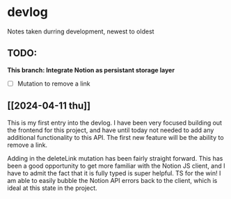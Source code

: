 # devlog

Notes taken durring development, newest to oldest

## TODO:

**This branch: Integrate Notion as persistant storage layer**

- [ ] Mutation to remove a link

## [[2024-04-11 thu]]

This is my first entry into the devlog. I have been very focused building out the frontend for this project, and have until today not needed to add any additional functionality to this API. The first new feature will be the ability to remove a link.

Adding in the deleteLink mutation has been fairly straight forward. This has been a good opportunity to get more familiar with the Notion JS client, and I have to admit the fact that it is fully typed is super helpful. TS for the win! I am able to easily bubble the Notion API errors back to the client, which is ideal at this state in the project.
